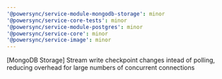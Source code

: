 ```yaml
---
'@powersync/service-module-mongodb-storage': minor
'@powersync/service-core-tests': minor
'@powersync/service-module-postgres': minor
'@powersync/service-core': minor
'@powersync/service-image': minor
---
```


[MongoDB Storage] Stream write checkpoint changes intead of polling, reducing overhead for large numbers of concurrent connections
